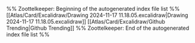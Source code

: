 %% Zoottelkeeper: Beginning of the autogenerated index file list  %%
 [[Atlas/Card/Excalidraw/Drawing 2024-11-17 11.18.05.excalidraw|Drawing 2024-11-17 11.18.05.excalidraw]]
 [[Atlas/Card/Excalidraw/Github Trending|Github Trending]]
%% Zoottelkeeper: End of the autogenerated index file list  %%

